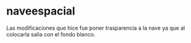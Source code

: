 # naveespacial

Las modificaciones que hice fue poner trasparencia a la nave ya que al colocarla salia con el fondo blanco.

